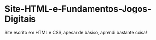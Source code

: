 # Site-HTML-e-Fundamentos-Jogos-Digitais
Site escrito em HTML e CSS, apesar de básico, aprendi bastante coisa!
